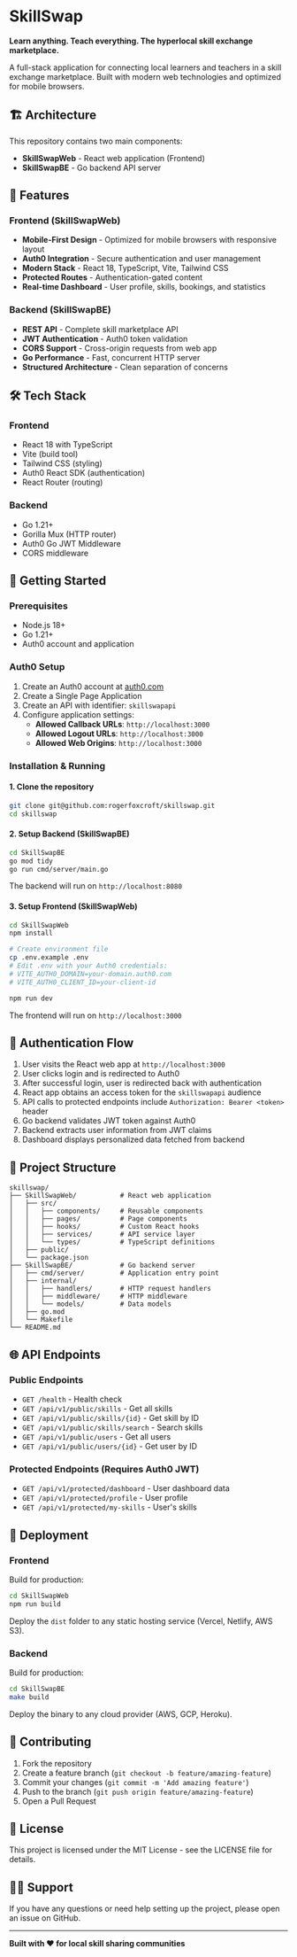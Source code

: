 # SkillSwap

**Learn anything. Teach everything. The hyperlocal skill exchange marketplace.**

A full-stack application for connecting local learners and teachers in a skill exchange marketplace. Built with modern web technologies and optimized for mobile browsers.

## 🏗️ Architecture

This repository contains two main components:

- **SkillSwapWeb** - React web application (Frontend)
- **SkillSwapBE** - Go backend API server

## 🚀 Features

### Frontend (SkillSwapWeb)
- **Mobile-First Design** - Optimized for mobile browsers with responsive layout
- **Auth0 Integration** - Secure authentication and user management
- **Modern Stack** - React 18, TypeScript, Vite, Tailwind CSS
- **Protected Routes** - Authentication-gated content
- **Real-time Dashboard** - User profile, skills, bookings, and statistics

### Backend (SkillSwapBE)
- **REST API** - Complete skill marketplace API
- **JWT Authentication** - Auth0 token validation
- **CORS Support** - Cross-origin requests from web app
- **Go Performance** - Fast, concurrent HTTP server
- **Structured Architecture** - Clean separation of concerns

## 🛠️ Tech Stack

### Frontend
- React 18 with TypeScript
- Vite (build tool)
- Tailwind CSS (styling)
- Auth0 React SDK (authentication)
- React Router (routing)

### Backend
- Go 1.21+
- Gorilla Mux (HTTP router)
- Auth0 Go JWT Middleware
- CORS middleware

## 🚦 Getting Started

### Prerequisites
- Node.js 18+
- Go 1.21+
- Auth0 account and application

### Auth0 Setup
1. Create an Auth0 account at [auth0.com](https://auth0.com)
2. Create a Single Page Application
3. Create an API with identifier: `skillswapapi`
4. Configure application settings:
   - **Allowed Callback URLs**: `http://localhost:3000`
   - **Allowed Logout URLs**: `http://localhost:3000`
   - **Allowed Web Origins**: `http://localhost:3000`

### Installation & Running

#### 1. Clone the repository
```bash
git clone git@github.com:rogerfoxcroft/skillswap.git
cd skillswap
```

#### 2. Setup Backend (SkillSwapBE)
```bash
cd SkillSwapBE
go mod tidy
go run cmd/server/main.go
```

The backend will run on `http://localhost:8080`

#### 3. Setup Frontend (SkillSwapWeb)
```bash
cd SkillSwapWeb
npm install

# Create environment file
cp .env.example .env
# Edit .env with your Auth0 credentials:
# VITE_AUTH0_DOMAIN=your-domain.auth0.com
# VITE_AUTH0_CLIENT_ID=your-client-id

npm run dev
```

The frontend will run on `http://localhost:3000`

## 🔐 Authentication Flow

1. User visits the React web app at `http://localhost:3000`
2. User clicks login and is redirected to Auth0
3. After successful login, user is redirected back with authentication
4. React app obtains an access token for the `skillswapapi` audience
5. API calls to protected endpoints include `Authorization: Bearer <token>` header
6. Go backend validates JWT token against Auth0
7. Backend extracts user information from JWT claims
8. Dashboard displays personalized data fetched from backend

## 📁 Project Structure

```
skillswap/
├── SkillSwapWeb/           # React web application
│   ├── src/
│   │   ├── components/     # Reusable components
│   │   ├── pages/          # Page components
│   │   ├── hooks/          # Custom React hooks
│   │   ├── services/       # API service layer
│   │   └── types/          # TypeScript definitions
│   ├── public/
│   └── package.json
├── SkillSwapBE/            # Go backend server
│   ├── cmd/server/         # Application entry point
│   ├── internal/
│   │   ├── handlers/       # HTTP request handlers
│   │   ├── middleware/     # HTTP middleware
│   │   └── models/         # Data models
│   ├── go.mod
│   └── Makefile
└── README.md
```

## 🌐 API Endpoints

### Public Endpoints
- `GET /health` - Health check
- `GET /api/v1/public/skills` - Get all skills
- `GET /api/v1/public/skills/{id}` - Get skill by ID
- `GET /api/v1/public/skills/search` - Search skills
- `GET /api/v1/public/users` - Get all users
- `GET /api/v1/public/users/{id}` - Get user by ID

### Protected Endpoints (Requires Auth0 JWT)
- `GET /api/v1/protected/dashboard` - User dashboard data
- `GET /api/v1/protected/profile` - User profile
- `GET /api/v1/protected/my-skills` - User's skills

## 🚀 Deployment

### Frontend
Build for production:
```bash
cd SkillSwapWeb
npm run build
```
Deploy the `dist` folder to any static hosting service (Vercel, Netlify, AWS S3).

### Backend
Build for production:
```bash
cd SkillSwapBE
make build
```
Deploy the binary to any cloud provider (AWS, GCP, Heroku).

## 🤝 Contributing

1. Fork the repository
2. Create a feature branch (`git checkout -b feature/amazing-feature`)
3. Commit your changes (`git commit -m 'Add amazing feature'`)
4. Push to the branch (`git push origin feature/amazing-feature`)
5. Open a Pull Request

## 📝 License

This project is licensed under the MIT License - see the LICENSE file for details.

## 🙋‍♂️ Support

If you have any questions or need help setting up the project, please open an issue on GitHub.

---

**Built with ❤️ for local skill sharing communities**